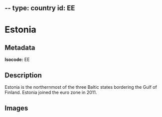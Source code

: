 --
type: country
id: EE
--

# Estonia

## Metadata

**Isocode:** EE

## Description

Estonia is the northernmost of the three Baltic states bordering the Gulf of Finland. Estonia joined the euro zone in 2011.

## Images


